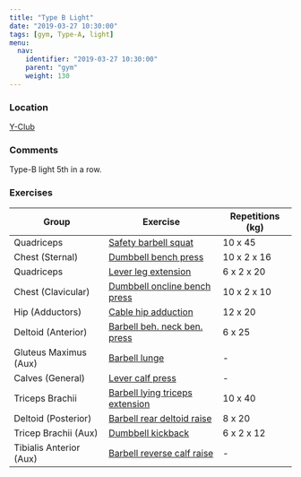 ```yaml
---
title: "Type B Light"
date: "2019-03-27 10:30:00"
tags: [gym, Type-A, light]
menu:
  nav:
    identifier: "2019-03-27 10:30:00"
    parent: "gym"
    weight: 130
---
```


### Location

[Y-Club](https://www.yclub.org.uk/)

### Comments
Type-B light 5th in a row.

### Exercises

| Group | Exercise | Repetitions (kg) |
|-------|----------|-------------|
| Quadriceps | [Safety barbell squat](https://exrx.net/WeightExercises/Quadriceps/SBSquat) | 10 x 45 |
| Chest (Sternal) | [Dumbbell bench press](https://exrx.net/WeightExercises/PectoralSternal/DBBenchPress) | 10 x 2 x 16 |
| Quadriceps | [Lever leg extension](https://exrx.net/WeightExercises/Quadriceps/LVLegExtension) | 6 x 2 x 20 |
| Chest (Clavicular) | [Dumbbell oncline bench press](https://exrx.net/WeightExercises/PectoralClavicular/DBInclineBenchPress) | 10 x 2 x 10 |
| Hip (Adductors) | [Cable hip adduction](https://exrx.net/WeightExercises/HipAdductors/CBHipAdduction) | 12 x 20 |
| Deltoid (Anterior) | [Barbell beh. neck ben. press](https://exrx.net/WeightExercises/DeltoidAnterior/BBBehindNeckPress) | 6 x 25 |
| Gluteus Maximus (Aux)   | [Barbell lunge](https://exrx.net/WeightExercises/GluteusMaximus/BBLunge) | - |
| Calves (General) | [Lever calf press](https://exrx.net/WeightExercises/Gastrocnemius/LV45CalfPress) | - |
| Triceps Brachii  | [Barbell lying triceps extension](https://exrx.net/WeightExercises/Triceps/BBLyingTriExt) | 10 x 40 |
| Deltoid (Posterior) | [Barbell rear deltoid raise](https://exrx.net/WeightExercises/DeltoidPosterior/BBRearDeltRaise) | 8 x 20 |
| Tricep Brachii (Aux)    | [Dumbbell kickback](https://exrx.net/WeightExercises/Triceps/DBKickback) | 6 x 2 x 12 |
| Tibialis Anterior (Aux) | [Barbell reverse calf raise](https://exrx.net/WeightExercises/TibialisAnterior/BBReverseCalfRaise) | - |